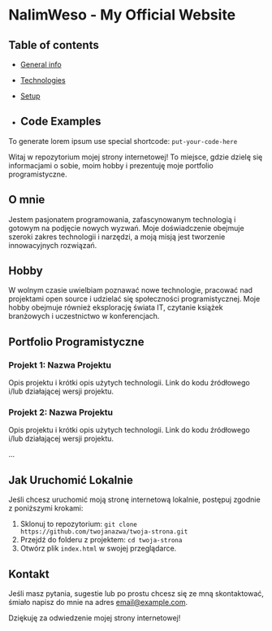 # NalimWeso - My Official Website

## Table of contents
* [General info](#general-info)
* [Technologies](#technologies)
* [Setup](#setup)

* ## Code Examples
To generate lorem ipsum use special shortcode: `put-your-code-here`

Witaj w repozytorium mojej strony internetowej! To miejsce, gdzie dzielę się informacjami o sobie, moim hobby i prezentuję moje portfolio programistyczne.

## O mnie

Jestem pasjonatem programowania, zafascynowanym technologią i gotowym na podjęcie nowych wyzwań. Moje doświadczenie obejmuje szeroki zakres technologii i narzędzi, a moją misją jest tworzenie innowacyjnych rozwiązań.

## Hobby

W wolnym czasie uwielbiam poznawać nowe technologie, pracować nad projektami open source i udzielać się społeczności programistycznej. Moje hobby obejmuje również eksplorację świata IT, czytanie książek branżowych i uczestnictwo w konferencjach.

## Portfolio Programistyczne

### Projekt 1: Nazwa Projektu

Opis projektu i krótki opis użytych technologii. Link do kodu źródłowego i/lub działającej wersji projektu.

### Projekt 2: Nazwa Projektu

Opis projektu i krótki opis użytych technologii. Link do kodu źródłowego i/lub działającej wersji projektu.

...

## Jak Uruchomić Lokalnie

Jeśli chcesz uruchomić moją stronę internetową lokalnie, postępuj zgodnie z poniższymi krokami:

1. Sklonuj to repozytorium: `git clone https://github.com/twojanazwa/twoja-strona.git`
2. Przejdź do folderu z projektem: `cd twoja-strona`
3. Otwórz plik `index.html` w swojej przeglądarce.

## Kontakt

Jeśli masz pytania, sugestie lub po prostu chcesz się ze mną skontaktować, śmiało napisz do mnie na adres email@example.com.

Dziękuję za odwiedzenie mojej strony internetowej!

